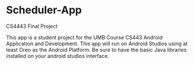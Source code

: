 # Scheduler-App
CS4443 Final Project

This app is a student project for the UMB Course CS443 Android Application and Development. This app will run on Android Studios using at least Oreo as the Android Platform. Be sure to have the basic Java libraries installed on your android studios interface. 
